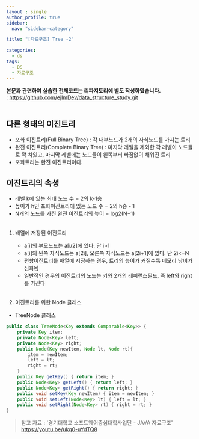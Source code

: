 ```yaml
---
layout : single
author_profile: true
sidebar: 
  nav: "sidebar-category"

title: "[자료구조] Tree -2"

categories:
  - ds
tags:
  - DS
  - 자료구조
---
```


**본문과 관련하여 실습한 전체코드는 리파지토리에 별도 작성하였습니다.**<br>
: https://github.com/ejImDev/data_structure_study.git<br><br>


## 다른 형태의 이진트리
- 포화 이진트리(Full Binary Tree) : 각 내부노드가 2개의 자식노드를 가지는 트리<br>
- 완전 이진트리(Complete Binary Tree) : 마지막 레벨을 제외한 각 레벨이 노드들로 꽉 차있고, 마지막 레벨에는 노드들이 왼쪽부터 빠짐없이 채워진 트리<br>
- 포화트리는 완전 이진트리이다.<br>

## 이진트리의 속성
- 레벨 k에 있는 최대 노드 수 = 2의 k-1승<br>
- 높이가 h인 포화이진트리에 있는 노드 수 = 2의 h승 - 1<br>
- N개의 노드를 가진 완전 이진트리의 높이 = log2(N+1)<br><br>

1. 배열에 저장된 이진트리<br>
	- a[i]의 부모노드는 a[i/2]에 있다. 단 i>1<br>
	- a[i]의 왼쪽 자식노드는 a[2i], 오른쪽 자식노드는 a[2i+1]에 있다. 단 2i<=N<br>
	- 편향이진트리를 배열에 저장하는 경우, 트리의 높이가 커질수록 메모리 낭비가 심화됨<br>
	- 일반적인 경우의 이진트리의 노드는 키와 2개의 레퍼런스필드, 즉 left와 right를 가진다<br><br>

2. 이진트리를 위한 Node 클래스<br>
- TreeNode 클래스
``` java
public class TreeNode<Key extends Comparable<Key>> {
	private Key item;
	private Node<Key> left;
	private Node<Key> right;
	public Node(Key newItem, Node lt, Node rt){
		item = newItem;
		left = lt;
		right = rt;
	}
	public Key getKey() { return item; }
	public Node<Key> getLeft() { return left; }
	public Node<Key> getRight() { return right; }
	public void setKey(Key newItem) { item = newItem; }
	public void setLeft(Node<Key> lt) { left = lt; }
	public void setRight(Node<Key> rt) { right = rt; }
}
```

> 참고 자료 : '경기대학교 소프트웨어중심대학사업단 - JAVA 자료구조' https://youtu.be/ukq0-uYdTQ8

